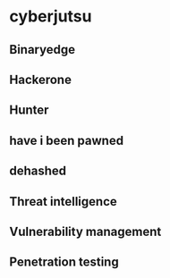 # cyberjutsu

## Binaryedge

## Hackerone

## Hunter

## have i been pawned

## dehashed

## Threat intelligence

## Vulnerability management

## Penetration testing
